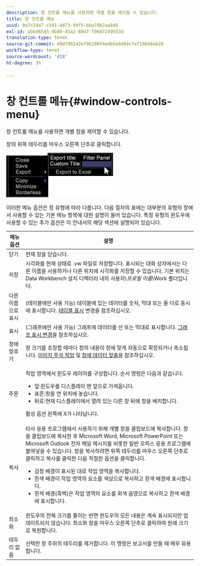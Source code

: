 ```yaml
---
description: 창 컨트롤 메뉴를 사용하면 개별 창을 제어할 수 있습니다.
title: 창 컨트롤 메뉴
uuid: 9a7c24a7-c591-4d73-94f5-bba79b2aa848
exl-id: abbd6545-0b80-45a2-88d7-f0687249583d
translation-type: tm+mt
source-git-commit: d9df90242ef96188f4e4b5e6d04cfef196b0a628
workflow-type: tm+mt
source-wordcount: '418'
ht-degree: 3%

---
```


# 창 컨트롤 메뉴{#window-controls-menu}

창 컨트롤 메뉴를 사용하면 개별 창을 제어할 수 있습니다.

창의 위쪽 테두리를 마우스 오른쪽 단추로 클릭합니다.

![](assets/mnu_window_TitleBar.png)

이러한 메뉴 옵션은 창 유형에 따라 다릅니다. 다음 절차의 표에는 대부분의 유형의 창에서 사용할 수 있는 기본 메뉴 항목에 대한 설명이 들어 있습니다. 특정 유형의 윈도우에 사용할 수 있는 추가 옵션은 이 안내서의 해당 섹션에 설명되어 있습니다.

<table id="table_13ADF7B7E50E44D890768A5F9BAC8D06"> 
 <thead> 
  <tr> 
   <th colname="col1" class="entry"> 메뉴 옵션 </th> 
   <th colname="col2" class="entry"> 설명 </th> 
  </tr> 
 </thead>
 <tbody> 
  <tr> 
   <td colname="col1"> 닫기 </td> 
   <td colname="col2"> 현재 창을 닫습니다. </td> 
  </tr> 
  <tr> 
   <td colname="col1"> 저장 </td> 
   <td colname="col2">시각화를 현재 상태로 <span class="filepath"> .vw</span> 파일로 저장합니다. 표시되는 대화 상자에서는 다른 이름을 사용하거나 다른 위치에 시각화를 저장할 수 있습니다. 기본 위치는 Data Workbench 설치 디렉터리 내의 사용자\<i>프로필 이름</i>\Work 폴더입니다. </td> 
  </tr> 
  <tr> 
   <td colname="col1"> 다른 이름으로 표시 </td> 
   <td colname="col2">(테이블에만 사용 가능) 테이블에 있는 데이터를 숫자, 막대 또는 둘 다로 동시에 표시합니다. <a href="../../../home/c-get-started/c-analysis-vis/c-tables/c-chg-tbl-disp.md#concept-c515caeefce9495f88873a10dc112770"> 테이블 표시</a> 변경을 참조하십시오. </td> 
  </tr> 
  <tr> 
   <td colname="col1"> 표시 </td> 
   <td colname="col2">(그래프에만 사용 가능) 그래프에 데이터를 선 또는 막대로 표시합니다. <a href="../../../home/c-get-started/c-analysis-vis/c-graphs/c-chg-graph-disp.md#concept-eaba669d90f64cfa872f1397205fe2f7"> 그래프 표시 변경</a>을 참조하십시오. </td> 
  </tr> 
  <tr> 
   <td colname="col1"> 창에 맞추기 </td> 
   <td colname="col2">창 크기를 조정할 때마다 창의 내용이 창에 맞게 자동으로 확장되거나 축소됩니다. <a href="../../../home/c-get-started/c-analysis-vis/c-annots/c-image-annots.md#concept-02081ed7d91c4fdcb8fc863f2a51c962"> 이미지 주석 작업</a> 및 <a href="../../../home/c-get-started/c-analysis-vis/c-tables/c-fit-data-win.md#concept-b812b1171fc240d9a4cf6d6d57f621a6"> 창에 데이터 맞춤</a>을 참조하십시오. </td> 
  </tr> 
  <tr> 
   <td colname="col1"> 주문 </td> 
   <td colname="col2"> <p>작업 영역에서 윈도우 레이어를 구성합니다. 순서 명령은 다음과 같습니다. 
     <ul id="ul_90391B26719040AE8E0F80FE33B106FD"> 
      <li id="li_D1B38998C8CC452D8B642132B94F92F7">앞:윈도우를 디스플레이 맨 앞으로 가져옵니다. </li> 
      <li id="li_71EEC709AA734924AE8740313031DF6E">표준:창을 연 위치에 놓습니다. </li> 
      <li id="li_B6489677FF5540E4BD854EE1CE504CCA">뒤로:현재 디스플레이에서 열려 있는 다른 창 뒤에 창을 배치합니다. </li> 
     </ul> </p> <p>활성 옵션 왼쪽에 X가 나타납니다. </p> </td> 
  </tr> 
  <tr> 
   <td colname="col1"> 복사 </td> 
   <td colname="col2">타사 응용 프로그램에서 사용하기 위해 개별 창을 클립보드에 복사합니다. 창을 클립보드에 복사한 후 Microsoft Word, Microsoft PowerPoint 또는 Microsoft Outlook 전자 메일 메시지를 비롯한 일반 오피스 응용 프로그램에 붙여넣을 수 있습니다. 창을 복사하려면 위쪽 테두리를 마우스 오른쪽 단추로 클릭하고 <span class="uicontrol"> 복사</span>를 클릭한 다음 적절한 옵션을 클릭합니다. 
    <ul id="ul_ECCD6A70729E40998C64714E01504995"> 
     <li id="li_21D375DAE7BC4F449C8A3225296A6D26">검정 배경이 표시된 대로 작업 영역을 복사합니다. </li> 
     <li id="li_1B08C688678F42948E0952EEE0BF2B30">흰색 배경이 작업 영역의 요소를 색상으로 복사하고 흰색 배경에 표시합니다. </li> 
     <li id="li_86F497A2275C43B5835DEDD0A4BF76E8">흰색 배경(흑백)은 작업 영역의 요소를 회색 음영으로 복사하고 흰색 배경에 표시합니다. </li> 
    </ul> </td> 
  </tr> 
  <tr> 
   <td colname="col1"> 최소화 </td> 
   <td colname="col2"> 윈도우의 전체 크기를 줄이는 반면 윈도우의 모든 내용은 계속 표시되지만 업데이트되지 않습니다. 최소화 창을 마우스 오른쪽 단추로 클릭하여 원래 크기로 복원합니다. </td> 
  </tr> 
  <tr> 
   <td colname="col1"> 테두리 없음 </td> 
   <td colname="col2"> 선택한 창 주위의 테두리를 제거합니다. 이 명령은 보고서를 만들 때 매우 유용합니다. </td> 
  </tr> 
 </tbody> 
</table>
